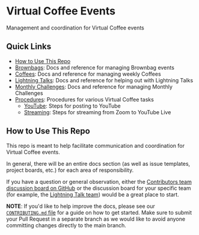 # Virtual Coffee Events

Management and coordination for Virtual Coffee events

## Quick Links

- [How to Use This Repo](#how-to-use-this-repo)
- [Brownbags](./brownbags): Docs and reference for managing Brownbag events
- [Coffees](./coffees): Docs and reference for managing weekly Coffees
- [Lightning Talks](./lightning-talks): Docs and reference for helping out with Lightning Talks
- [Monthly Challenges](./monthly-challenges): Docs and reference for managing Monthly Challenges
- [Procedures](./procedures): Procedures for various Virtual Coffee tasks
  - [YouTube](./procedures/youtube.md): Steps for posting to YouTube
  - [Streaming](./procedures/streaming.md): Steps for streaming from Zoom to YouTube Live

## How to Use This Repo

This repo is meant to help facilitate communication and coordination for Virtual Coffee events.

In general, there will be an entire docs section (as well as issue templates, project boards, etc.) for each area of responsibility.

If you have a question or general observation, either the [Contributors team discussion board on GitHub](https://github.com/orgs/Virtual-Coffee/teams/contributors) or the discussion board for your specific team (for example, the [Lightning Talk team](https://github.com/orgs/Virtual-Coffee/teams/lightning-talk-team)) would be a great place to start.

**NOTE**: If you'd like to help improve the docs, please see our [`CONTRIBUTING.md` file](CONTRIBUTING.md) for a guide on how to get started. Make sure to submit your Pull Request in a separate branch as we would like to avoid anyone committing changes directly to the main branch.
